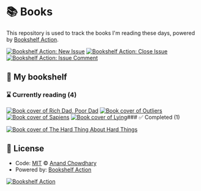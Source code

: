 # 📚 Books

This repository is used to track the books I'm reading these days, powered by [Bookshelf Action](https://github.com/AnandChowdhary/bookshelf-action).

[![Bookshelf Action: New Issue](https://github.com/AnandChowdhary/books/workflows/Bookshelf%20Action:%20New%20Issue/badge.svg)](https://github.com/AnandChowdhary/bookshelf-action/actions?query=workflow%3A%Bookshelf+Action%3A+New+Issue%22)
[![Bookshelf Action: Close Issue](https://github.com/AnandChowdhary/books/workflows/Bookshelf%20Action:%20Close%20Issue/badge.svg)](https://github.com/AnandChowdhary/bookshelf-action/actions?query=workflow%3A%Bookshelf+Action%3A+Close+Issue%22)
[![Bookshelf Action: Issue Comment](https://github.com/AnandChowdhary/books/workflows/Bookshelf%20Action:%20Issue%20Comment/badge.svg)](https://github.com/AnandChowdhary/bookshelf-action/actions?query=workflow%3A%Bookshelf+Action%3A+Issue+Comment%22)

## 📖 My bookshelf

<!--start:bookshelf-action-->
### ⌛ Currently reading (4)

[![Book cover of Rich Dad, Poor Dad](http://books.google.com/books/content?id=Cx6aDwAAQBAJ&printsec=frontcover&img=1&zoom=1&edge=curl&source=gbs_api)](https://github.com/AnandChowdhary/books/issues/7 "Rich Dad, Poor Dad by Robert T. Kiyosaki")
[![Book cover of Outliers](http://books.google.com/books/content?id=3NSImqqnxnkC&printsec=frontcover&img=1&zoom=1&edge=curl&source=gbs_api)](https://github.com/AnandChowdhary/books/issues/5 "Outliers by Malcolm Gladwell")
[![Book cover of Sapiens](http://books.google.com/books/content?id=FmyBAwAAQBAJ&printsec=frontcover&img=1&zoom=1&edge=curl&source=gbs_api)](https://github.com/AnandChowdhary/books/issues/4 "Sapiens by Yuval Noah Harari")
[![Book cover of Lying](http://books.google.com/books/content?id=aVz_BgAAQBAJ&printsec=frontcover&img=1&zoom=1&edge=curl&source=gbs_api)](https://github.com/AnandChowdhary/books/issues/3 "Lying by Sam Harris")### ✅ Completed (1)

[![Book cover of The Hard Thing About Hard Things](http://books.google.com/books/content?id=620pAgAAQBAJ&printsec=frontcover&img=1&zoom=1&edge=curl&source=gbs_api)](https://github.com/AnandChowdhary/books/issues/2 "The Hard Thing About Hard Things by Ben Horowitz completed in 9 minutes on February")

<!--end:bookshelf-action-->

## 📄 License

- Code: [MIT](./LICENSE) © [Anand Chowdhary](https://anandchowdhary.com)
- Powered by: [Bookshelf Action](https://github.com/AnandChowdhary/bookshelf-action)

[![Bookshelf Action](https://github.com/AnandChowdhary/bookshelf-action/blob/HEAD/assets/logo.svg)](https://github.com/AnandChowdhary/bookshelf-action)
